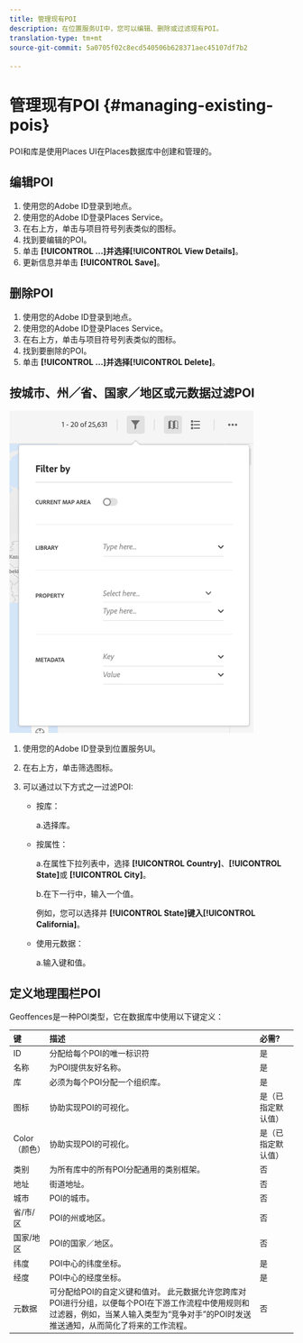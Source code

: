 ```yaml
---
title: 管理现有POI
description: 在位置服务UI中，您可以编辑、删除或过滤现有POI。
translation-type: tm+mt
source-git-commit: 5a0705f02c8ecd540506b628371aec45107df7b2

---
```



# 管理现有POI {#managing-existing-pois}

POI和库是使用Places UI在Places数据库中创建和管理的。

## 编辑POI

1. 使用您的Adobe ID登录到地点。
1. 使用您的Adobe ID登录Places Service。
1. 在右上方，单击与项目符号列表类似的图标。
1. 找到要编辑的POI。
1. 单击 **[!UICONTROL ...]**并选择**[!UICONTROL View Details]**。
1. 更新信息并单击 **[!UICONTROL Save]**。

## 删除POI

1. 使用您的Adobe ID登录到地点。
1. 使用您的Adobe ID登录Places Service。
1. 在右上方，单击与项目符号列表类似的图标。
1. 找到要删除的POI。
1. 单击 **[!UICONTROL ...]**并选择**[!UICONTROL Delete]**。

## 按城市、州／省、国家／地区或元数据过滤POI

![过滤POI](/help/assets/filter_poi.png)

1. 使用您的Adobe ID登录到位置服务UI。
1. 在右上方，单击筛选图标。
1. 可以通过以下方式之一过滤POI:

   * 按库：

      a.选择库。

   * 按属性：

      a.在属性下拉列表中，选择 **[!UICONTROL Country]**、**[!UICONTROL State]**&#x200B;或 **[!UICONTROL City]**。

      b.在下一行中，输入一个值。

      例如，您可以选择并 **[!UICONTROL State]**键入**[!UICONTROL California]**。

   * 使用元数据：

      a.输入键和值。

## 定义地理围栏POI

Geoffences是一种POI类型，它在数据库中使用以下键定义：

| 键 | 描述 | 必需? |
| :--- | :--- | :--- |
| ID | 分配给每个POI的唯一标识符 | 是 |
| 名称 | 为POI提供友好名称。 | 是 |
| 库 | 必须为每个POI分配一个组织库。 | 是 |
| 图标 | 协助实现POI的可视化。 | 是（已指定默认值） |
| Color（颜色） | 协助实现POI的可视化。 | 是（已指定默认值） |
| 类别 | 为所有库中的所有POI分配通用的类别框架。 | 否 |
| 地址 | 街道地址。 | 否 |
| 城市 | POI的城市。 | 否 |
| 省/市/区 | POI的州或地区。 | 否 |
| 国家/地区 | POI的国家／地区。 | 否 |
| 纬度 | POI中心的纬度坐标。 | 是 |
| 经度 | POI中心的经度坐标。 | 是 |
| 元数据 | 可分配给POI的自定义键和值对。 此元数据允许您跨库对POI进行分组，以便每个POI在下游工作流程中使用规则和过滤器，例如，当某人输入类型为“竞争对手”的POI时发送推送通知，从而简化了将来的工作流程。 | 否 |
